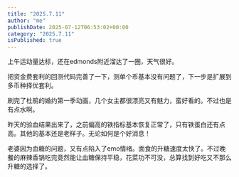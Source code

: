 ```yaml
---
title: "2025.7.11"
author: "me"
publishDate: 2025-07-12T06:53:02+00:00	
category: "2025.7.11"
isPublished: true
---
```


上午运动量达标，还在edmonds附近溜达了一圈，天气很好。

把资金费套利的回测代码完善了一下，测单个币基本没有问题了，下一步是扩展到多币种择优套利。

刷完了杜鹃的婚约第一季动画，几个女主都很漂亮又有魅力，蛮好看的。不过也是有点水啊。

昨天的验血结果出来了，之前偏高的铁指标基本恢复正常了，只有铁蛋白还有点高。其他的基本还是老样子。无论如何是个好消息！

老婆因为血糖的问题，又有点陷入了emo情绪。面食的升糖速度太快了。不过晚餐的麻辣香锅吃完竟然能让血糖保持平稳，花菜功不可没，总算找到好吃又不那么升糖的选择了。